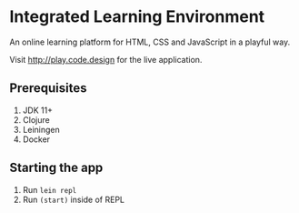 # Integrated Learning Environment

An online learning platform for HTML, CSS and JavaScript in a playful way.

Visit http://play.code.design for the live application.

## Prerequisites

1. JDK 11+
2. Clojure
3. Leiningen
4. Docker

## Starting the app

1. Run `lein repl`
2. Run `(start)` inside of REPL
